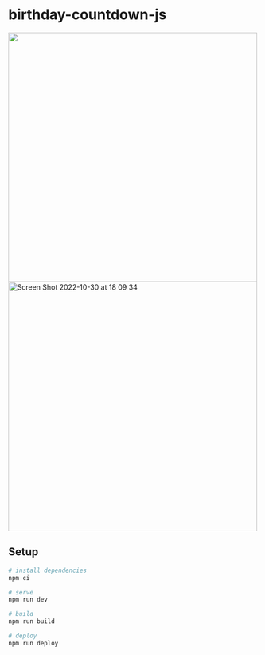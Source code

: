 # birthday-countdown-js

<img src="https://i.gyazo.com/1108059c9f73140f98e6291ef8e002b9.gif" alt="" width="500"/>
<img width="500" alt="Screen Shot 2022-10-30 at 18 09 34" src="https://user-images.githubusercontent.com/1996642/198870978-9b58327c-56fc-4701-a6dd-5ea0c7d8ff4c.png">

## Setup

``` bash
# install dependencies
npm ci

# serve
npm run dev

# build
npm run build

# deploy
npm run deploy
```
